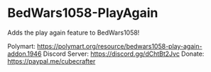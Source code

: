# BedWars1058-PlayAgain
Adds the play again feature to BedWars1058!

Polymart: https://polymart.org/resource/bedwars1058-play-again-addon.1946
Discord Server: https://discord.gg/dChtBt2Jvc
Donate: https://paypal.me/cubecrafter
